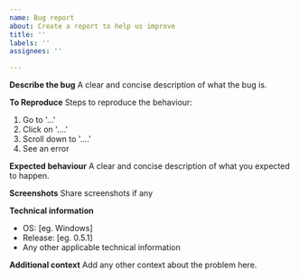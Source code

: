 ```yaml
---
name: Bug report
about: Create a report to help us improve
title: ''
labels: ''
assignees: ''

---
```


**Describe the bug**
A clear and concise description of what the bug is.

**To Reproduce**
Steps to reproduce the behaviour:
1. Go to '...'
2. Click on '....'
3. Scroll down to '....'
4. See an error

**Expected behaviour**
A clear and concise description of what you expected to happen.

**Screenshots**
Share screenshots if any

**Technical information**
 - OS: [eg. Windows]
 - Release: [eg. 0.5.1]
 - Any other applicable technical information

**Additional context**
Add any other context about the problem here.
